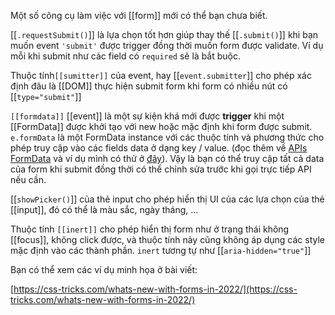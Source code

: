 Một số công cụ làm việc với [[form]] mới có thể bạn chưa biết.

[[`.requestSubmit()`]] là lựa chọn tốt hơn giúp thay thế [[`.submit()`]] khi bạn muốn event `'submit'` được trigger đồng thời muốn form được validate. Ví dụ mỗi khi submit như các field có `required` sẽ là bắt buộc.

Thuộc tính`[[sumitter]]` của event, hay [[`event.submitter`]] cho phép xác định đâu là [[DOM]] thực hiện submit form khi form có nhiều nút có [[`type="submit"`]]

`[[formdata]]` [[event]] là một sự kiện khá mới được **trigger** khi một [[FormData]] được khởi tạo với new hoặc mặc định khi form được submit. `e.formData` là một FormData instance với các thuộc tính và phương thức cho phép truy cập vào các fields data ở dạng key / value. (đọc thêm về [APIs FormData](https://developer.mozilla.org/en-US/docs/Web/API/FormData) và ví dụ mình có thử ở [đây](https://replit.com/@graphicdthanh/FormData#script.js)). Vậy là bạn có thể truy cập tất cả data của form khi submit đồng thời có thể chỉnh sửa trước khi gọi trực tiếp API nếu cần.

[[`showPicker()`]] của thẻ input cho phép hiển thị UI của các lựa chọn của thẻ [[input]], đó có thể là màu sắc, ngày tháng, …

Thuộc tính `[[inert]]` cho phép hiển thị form như ở trạng thái không [[focus]], không click được, và thuộc tính này cũng không áp dụng các style mặc định vào các thành phần. `inert` tương tự như [[`aria-hidden="true"`]]

Bạn có thể xem các ví dụ minh họa ở bài viết:

[](https://css-tricks.com/whats-new-with-forms-in-2022/)[https://css-tricks.com/whats-new-with-forms-in-2022/](https://css-tricks.com/whats-new-with-forms-in-2022/)